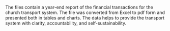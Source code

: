 The files contain a year-end report of the financial transactions for the church transport system. The file was converted from Excel to pdf form and presented both in tables and charts. The data helps to provide the transport system with clarity, accountability, and self-sustainability.

